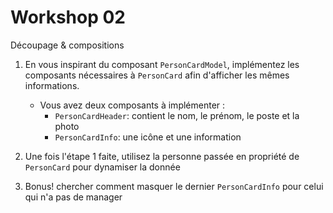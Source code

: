 <!-- .slide: class="exercice small" -->

# Workshop 02

Découpage & compositions

1. En vous inspirant du composant `PersonCardModel`, implémentez les composants nécessaires à `PersonCard` afin d'afficher les mêmes informations.
    - Vous avez deux composants à implémenter : 
        - `PersonCardHeader`: contient le nom, le prénom, le poste et la photo
        - `PersonCardInfo`: une icône et une information

2. Une fois l'étape 1 faite, utilisez la personne passée en propriété de `PersonCard` pour dynamiser la donnée
3. Bonus! chercher comment masquer le dernier `PersonCardInfo` pour celui qui n'a pas de manager

